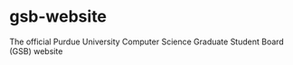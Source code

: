 # gsb-website

The official Purdue University Computer Science Graduate Student Board (GSB) website
